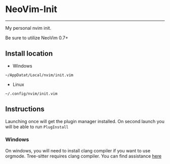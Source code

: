 # NeoVim-Init
---
My personal nvim init.

Be sure to utilize NeoVim 0.7+

## Install location

- Windows <br>
```
~/AppDatat/Local/nvim/init.vim
```

- Linux <br>
```
~/.config/nvim/init.vim
```

## Instructions
Launching once will get the plugin manager installed.
On second launch you will be able to run `PlugInstall`

### Windows
On windows, you will need to install clang compiler if you want to use orgmode. Tree-sitter requires clang compiler.
You can find assistance [here](https://github.com/nvim-treesitter/nvim-treesitter/wiki/Windows-support)
